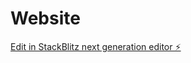 # Website

[Edit in StackBlitz next generation editor ⚡️](https://stackblitz.com/~/github.com/Creativestalk/Website)